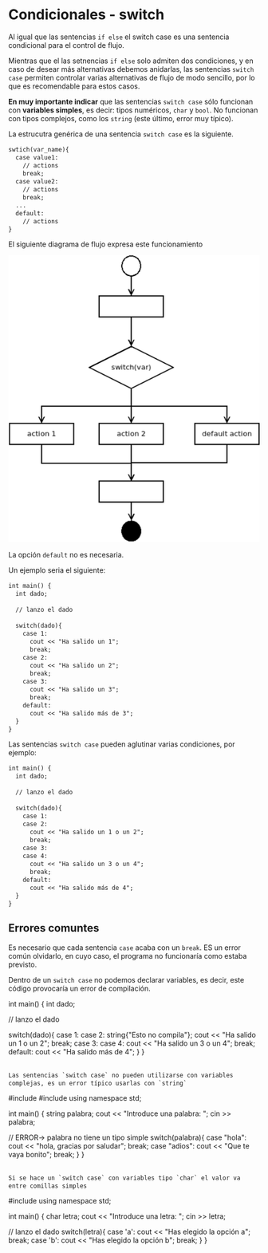 # Condicionales - switch

Al igual que las sentencias `if else` el switch case es una sentencia condicional para el control de flujo.

Mientras que el las setnencias `if else` solo admiten dos condiciones, y en caso de desear más alternativas debemos anidarlas, las sentencias `switch case` permiten controlar varias alternativas de flujo de modo sencillo, por lo que es recomendable para estos casos.

**En muy importante indicar** que las sentencias `switch case` sólo funcionan con **variables simples**, es decir: tipos numéricos, `char` y  `bool`. No funcionan con tipos complejos, como los `string` (este último, error muy típico).

La estrucutra genérica de una sentencia `switch case` es la siguiente.

```
swtich(var_name){
  case value1:
    // actions
    break;
  case value2:
    // actions
    break;
  ...
  default:
    // actions
} 
```

El siguiente diagrama de flujo expresa este funcionamiento

![MensajeEntradaInt](https://github.com/DanielBraun11/Apuntes-Programacion-CPP/blob/main/fotosCPP/switch1.png)

La opción `default` no es necesaria.

Un ejemplo seria el siguiente:

``` 
int main() {
  int dado;

  // lanzo el dado

  switch(dado){
    case 1:
      cout << "Ha salido un 1";
      break;
    case 2:
      cout << "Ha salido un 2";
      break;
    case 3:
      cout << "Ha salido un 3";
      break;
    default:
      cout << "Ha salido más de 3";
  }
}
``` 

Las sentencias `switch case` pueden aglutinar varias condiciones, por ejemplo:

``` 
int main() {
  int dado;

  // lanzo el dado

  switch(dado){
    case 1:
    case 2:
      cout << "Ha salido un 1 o un 2";
      break;
    case 3:
    case 4:
      cout << "Ha salido un 3 o un 4";
      break;
    default:
      cout << "Ha salido más de 4";
  }
}
``` 

## Errores comuntes

Es necesario que cada sentencia `case` acaba con un `break`. ES un error común olvidarlo, en cuyo caso, el programa no funcionaría como estaba previsto.

Dentro de un `switch case` no podemos declarar variables, es decir, este código provocaría un error de compilación.

int main() {
  int dado;

  // lanzo el dado

  switch(dado){
    case 1:
    case 2:
      string{"Esto no compila"};
     cout << "Ha salido un 1 o un 2";
      break;
    case 3:
    case 4:
      cout << "Ha salido un 3 o un 4";
      break;
    default:
      cout << "Ha salido más de 4";
  }
}
``` 

Las sentencias `switch case` no pueden utilizarse con variables complejas, es un error típico usarlas con `string`

```
#include <iostream>
#include <string>
using namespace std;

int main() {
  string palabra;
  cout << "Introduce una palabra: ";
  cin >> palabra;

  // ERROR-> palabra no tiene un tipo simple
  switch(palabra){
    case "hola":
      cout << "hola, gracias por saludar";
      break;
    case "adios":
      cout << "Que te vaya bonito";
      break;
  }
}
```

Si se hace un `switch case` con variables tipo `char` el valor va entre comillas simples

```
#include <iostream>
using namespace std;

int main() {
  char letra;
  cout << "Introduce una letra: ";
  cin >> letra;

  // lanzo el dado
  switch(letra){
    case 'a':
      cout << "Has elegido la opción a";
      break;
    case 'b':
      cout << "Has elegido la opción b";
      break;
  }
}
```

